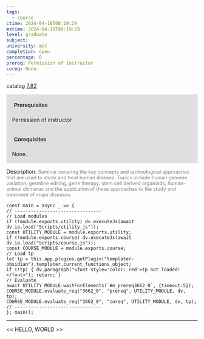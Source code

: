 ```yaml
---
tags:
  - course
ctime: 2024-04-18T00:19:29
mstime: 2024-04-18T00:19:29
level: graduate
subject: 
university: mit
completion: open
percentage: 0
prereq: Permission of instructor
coreq: None.
---
```


catalog [7.82](http://student.mit.edu/catalog/m7a.html#7.82)

<span style="display: block; padding: 15px; background-color: rgb(100, 100, 100, 0.2);"><font id="m_prereq3662_0" style="display: block; font-family: Arial, sans-serif; font-weight: bold; padding: 5px">Prerequisites</font><br><span id="prereq3662_0">Permission of instructor</span></span>
<span style="display: block; padding: 15px; background-color: rgb(100, 100, 100, 0.2);"><font id="m_coreq3662_0" style="display: block; font-family: Arial, sans-serif; font-weight: bold; padding: 5px">Corequisites</font><br><span id="coreq3662_0">None.</span></span>

<font style="">Description:</font>
<font style="color: grey; font-size: 0.8rem;">Seminar covering the key concepts and technological approaches that are used to study and treat human disease. Topics include human genome variation, germline editing, gene therapy, stem cell derived organoids, human-animal chimeras and the application of these approaches to the study and treatment of major diseases.</font>

```dataviewjs
const main = async _ => {
// --------------------------------
// Load modules
if (!module.exports.utility) dv.executeJs(await dv.io.load("Scripts/utility.js"));
const UTILITY_MODULE = module.exports.utility;
if (!module.exports.course) dv.executeJs(await dv.io.load("Scripts/course.js"));
const COURSE_MODULE = module.exports.course;
// Load tp
let tp = this.app.plugins.getPlugin("templater-obsidian").templater.current_functions_object;
if (!tp) { dv.paragraph("<font style='color: red'>tp not loaded!</font>"); return; }
// Evaluate
await UTILITY_MODULE.waitForElements(`#m_prereq3662_0`, {timeout:5});
COURSE_MODULE.evaluate_req("3662_0", "prereq", UTILITY_MODULE, dv, tp);
COURSE_MODULE.evaluate_req("3662_0", "coreq", UTILITY_MODULE, dv, tp);
// --------------------------------
}; main();
```

---

<< HELLO, WORLD >>

